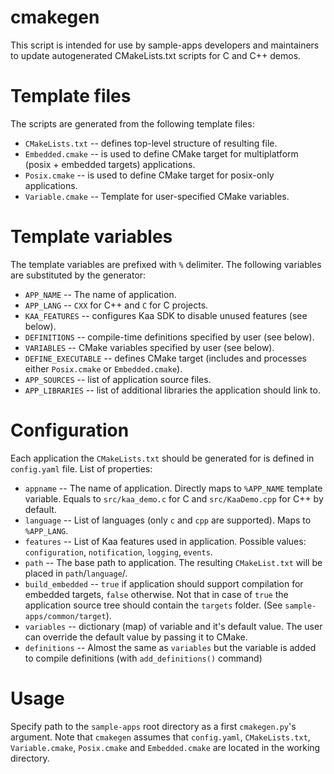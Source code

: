 # cmakegen

This script is intended for use by sample-apps developers and maintainers to update autogenerated CMakeLists.txt scripts for C and C++ demos.

# Template files

The scripts are generated from the following template files:

* `CMakeLists.txt` -- defines top-level structure of resulting file.
* `Embedded.cmake` -- is used to define CMake target for multiplatform
 (posix + embedded targets) applications.
* `Posix.cmake` -- is used to define CMake target for posix-only applications.
* `Variable.cmake` -- Template for user-specified CMake variables.

# Template variables

The template variables are prefixed with `%` delimiter.
The following variables are substituted by the generator:

* `APP_NAME` -- The name of application.
* `APP_LANG` -- `CXX` for C++ and `C` for C projects.
* `KAA_FEATURES` -- configures Kaa SDK to disable unused features (see below).
* `DEFINITIONS` -- compile-time definitions specified by user (see below).
* `VARIABLES` -- CMake variables specified by user (see below).
* `DEFINE_EXECUTABLE` -- defines CMake target
(includes and processes either `Posix.cmake` or `Embedded.cmake`).
* `APP_SOURCES` -- list of application source files.
* `APP_LIBRARIES` -- list of additional libraries the application should link to.

# Configuration

Each application the `CMakeLists.txt` should be generated for is defined in `config.yaml` file.
List of properties:

* `appname` -- The name of application. Directly maps to `%APP_NAME` template variable.
Equals to `src/kaa_demo.c` for C and `src/KaaDemo.cpp` for C++ by default.
* `language` -- List of languages (only `c` and `cpp` are supported). Maps to `%APP_LANG`.
* `features` -- List of Kaa features used in application.
Possible values: `configuration`, `notification`, `logging`, `events`.
* `path` -- The base path to application. The resulting `CMakeList.txt` will be placed in `path`/`language`/.
* `build_embedded` -- `true` if application should support compilation for embedded targets,
`false` otherwise. Not that in case of `true` the application source tree should contain the `targets` folder. (See `sample-apps/common/target`).
* `variables` -- dictionary (map) of variable and it's default value. The user can override the default value by passing it to CMake.
* `definitions` -- Almost the same as `variables` but the variable is added to compile definitions (with `add_definitions()` command)

# Usage

Specify path to the `sample-apps` root directory as a first `cmakegen.py`'s argument.
Note that `cmakegen` assumes that `config.yaml`, `CMakeLists.txt`, `Variable.cmake`, `Posix.cmake` and `Embedded.cmake` are located in the working directory.
